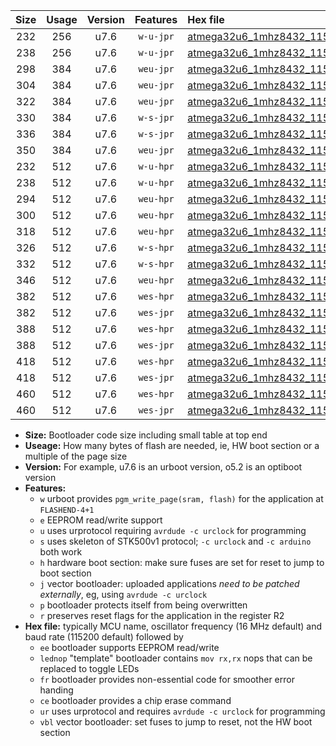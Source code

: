 |Size|Usage|Version|Features|Hex file|
|:-:|:-:|:-:|:-:|:--|
|232|256|u7.6|`w-u-jpr`|[atmega32u6_1mhz8432_115200bps_ur_vbl.hex](https://raw.githubusercontent.com/stefanrueger/urboot/main/atmega32u6_1mhz8432_115200bps_ur_vbl.hex)|
|238|256|u7.6|`w-u-jpr`|[atmega32u6_1mhz8432_115200bps_lednop_ur_vbl.hex](https://raw.githubusercontent.com/stefanrueger/urboot/main/atmega32u6_1mhz8432_115200bps_lednop_ur_vbl.hex)|
|298|384|u7.6|`weu-jpr`|[atmega32u6_1mhz8432_115200bps_ee_ur_vbl.hex](https://raw.githubusercontent.com/stefanrueger/urboot/main/atmega32u6_1mhz8432_115200bps_ee_ur_vbl.hex)|
|304|384|u7.6|`weu-jpr`|[atmega32u6_1mhz8432_115200bps_ee_lednop_ur_vbl.hex](https://raw.githubusercontent.com/stefanrueger/urboot/main/atmega32u6_1mhz8432_115200bps_ee_lednop_ur_vbl.hex)|
|322|384|u7.6|`weu-jpr`|[atmega32u6_1mhz8432_115200bps_ee_lednop_fr_ur_vbl.hex](https://raw.githubusercontent.com/stefanrueger/urboot/main/atmega32u6_1mhz8432_115200bps_ee_lednop_fr_ur_vbl.hex)|
|330|384|u7.6|`w-s-jpr`|[atmega32u6_1mhz8432_115200bps_vbl.hex](https://raw.githubusercontent.com/stefanrueger/urboot/main/atmega32u6_1mhz8432_115200bps_vbl.hex)|
|336|384|u7.6|`w-s-jpr`|[atmega32u6_1mhz8432_115200bps_lednop_vbl.hex](https://raw.githubusercontent.com/stefanrueger/urboot/main/atmega32u6_1mhz8432_115200bps_lednop_vbl.hex)|
|350|384|u7.6|`weu-jpr`|[atmega32u6_1mhz8432_115200bps_ee_lednop_fr_ce_ur_vbl.hex](https://raw.githubusercontent.com/stefanrueger/urboot/main/atmega32u6_1mhz8432_115200bps_ee_lednop_fr_ce_ur_vbl.hex)|
|232|512|u7.6|`w-u-hpr`|[atmega32u6_1mhz8432_115200bps_ur.hex](https://raw.githubusercontent.com/stefanrueger/urboot/main/atmega32u6_1mhz8432_115200bps_ur.hex)|
|238|512|u7.6|`w-u-hpr`|[atmega32u6_1mhz8432_115200bps_lednop_ur.hex](https://raw.githubusercontent.com/stefanrueger/urboot/main/atmega32u6_1mhz8432_115200bps_lednop_ur.hex)|
|294|512|u7.6|`weu-hpr`|[atmega32u6_1mhz8432_115200bps_ee_ur.hex](https://raw.githubusercontent.com/stefanrueger/urboot/main/atmega32u6_1mhz8432_115200bps_ee_ur.hex)|
|300|512|u7.6|`weu-hpr`|[atmega32u6_1mhz8432_115200bps_ee_lednop_ur.hex](https://raw.githubusercontent.com/stefanrueger/urboot/main/atmega32u6_1mhz8432_115200bps_ee_lednop_ur.hex)|
|318|512|u7.6|`weu-hpr`|[atmega32u6_1mhz8432_115200bps_ee_lednop_fr_ur.hex](https://raw.githubusercontent.com/stefanrueger/urboot/main/atmega32u6_1mhz8432_115200bps_ee_lednop_fr_ur.hex)|
|326|512|u7.6|`w-s-hpr`|[atmega32u6_1mhz8432_115200bps.hex](https://raw.githubusercontent.com/stefanrueger/urboot/main/atmega32u6_1mhz8432_115200bps.hex)|
|332|512|u7.6|`w-s-hpr`|[atmega32u6_1mhz8432_115200bps_lednop.hex](https://raw.githubusercontent.com/stefanrueger/urboot/main/atmega32u6_1mhz8432_115200bps_lednop.hex)|
|346|512|u7.6|`weu-hpr`|[atmega32u6_1mhz8432_115200bps_ee_lednop_fr_ce_ur.hex](https://raw.githubusercontent.com/stefanrueger/urboot/main/atmega32u6_1mhz8432_115200bps_ee_lednop_fr_ce_ur.hex)|
|382|512|u7.6|`wes-hpr`|[atmega32u6_1mhz8432_115200bps_ee.hex](https://raw.githubusercontent.com/stefanrueger/urboot/main/atmega32u6_1mhz8432_115200bps_ee.hex)|
|382|512|u7.6|`wes-jpr`|[atmega32u6_1mhz8432_115200bps_ee_vbl.hex](https://raw.githubusercontent.com/stefanrueger/urboot/main/atmega32u6_1mhz8432_115200bps_ee_vbl.hex)|
|388|512|u7.6|`wes-hpr`|[atmega32u6_1mhz8432_115200bps_ee_lednop.hex](https://raw.githubusercontent.com/stefanrueger/urboot/main/atmega32u6_1mhz8432_115200bps_ee_lednop.hex)|
|388|512|u7.6|`wes-jpr`|[atmega32u6_1mhz8432_115200bps_ee_lednop_vbl.hex](https://raw.githubusercontent.com/stefanrueger/urboot/main/atmega32u6_1mhz8432_115200bps_ee_lednop_vbl.hex)|
|418|512|u7.6|`wes-hpr`|[atmega32u6_1mhz8432_115200bps_ee_lednop_fr.hex](https://raw.githubusercontent.com/stefanrueger/urboot/main/atmega32u6_1mhz8432_115200bps_ee_lednop_fr.hex)|
|418|512|u7.6|`wes-jpr`|[atmega32u6_1mhz8432_115200bps_ee_lednop_fr_vbl.hex](https://raw.githubusercontent.com/stefanrueger/urboot/main/atmega32u6_1mhz8432_115200bps_ee_lednop_fr_vbl.hex)|
|460|512|u7.6|`wes-hpr`|[atmega32u6_1mhz8432_115200bps_ee_lednop_fr_ce.hex](https://raw.githubusercontent.com/stefanrueger/urboot/main/atmega32u6_1mhz8432_115200bps_ee_lednop_fr_ce.hex)|
|460|512|u7.6|`wes-jpr`|[atmega32u6_1mhz8432_115200bps_ee_lednop_fr_ce_vbl.hex](https://raw.githubusercontent.com/stefanrueger/urboot/main/atmega32u6_1mhz8432_115200bps_ee_lednop_fr_ce_vbl.hex)|

- **Size:** Bootloader code size including small table at top end
- **Useage:** How many bytes of flash are needed, ie, HW boot section or a multiple of the page size
- **Version:** For example, u7.6 is an urboot version, o5.2 is an optiboot version
- **Features:**
  + `w` urboot provides `pgm_write_page(sram, flash)` for the application at `FLASHEND-4+1`
  + `e` EEPROM read/write support
  + `u` uses urprotocol requiring `avrdude -c urclock` for programming
  + `s` uses skeleton of STK500v1 protocol; `-c urclock` and `-c arduino` both work
  + `h` hardware boot section: make sure fuses are set for reset to jump to boot section
  + `j` vector bootloader: uploaded applications *need to be patched externally*, eg, using `avrdude -c urclock`
  + `p` bootloader protects itself from being overwritten
  + `r` preserves reset flags for the application in the register R2
- **Hex file:** typically MCU name, oscillator frequency (16 MHz default) and baud rate (115200 default) followed by
  + `ee` bootloader supports EEPROM read/write
  + `lednop` "template" bootloader contains `mov rx,rx` nops that can be replaced to toggle LEDs
  + `fr` bootloader provides non-essential code for smoother error handing
  + `ce` bootloader provides a chip erase command
  + `ur` uses urprotocol and requires `avrdude -c urclock` for programming
  + `vbl` vector bootloader: set fuses to jump to reset, not the HW boot section
